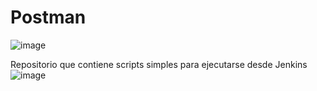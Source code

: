 # Postman 
![image](https://github.com/MGBid/Postman/assets/17775972/f95b9b40-b5f7-4b6a-bc7a-50063b6b03f0)

Repositorio que contiene scripts simples para ejecutarse desde Jenkins
![image](https://github.com/MGBid/Postman/assets/17775972/1cbac5a8-b9b9-4556-ab35-9eaead23082b)
